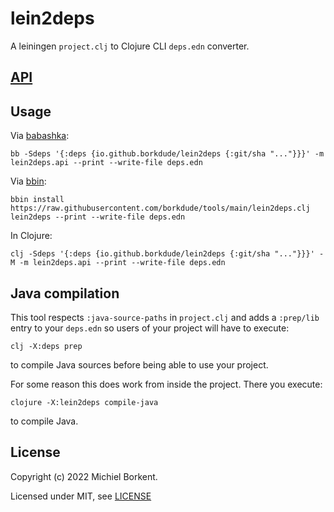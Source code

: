 # lein2deps

A leiningen `project.clj` to Clojure CLI `deps.edn` converter.

## [API]((API.md))

## Usage

Via [babashka](https://babashka.org/):

``` shell
bb -Sdeps '{:deps {io.github.borkdude/lein2deps {:git/sha "..."}}}' -m lein2deps.api --print --write-file deps.edn
```

Via [bbin](https://github.com/babashka/bbin):

``` shell
bbin install https://raw.githubusercontent.com/borkdude/tools/main/lein2deps.clj
lein2deps --print --write-file deps.edn
```

In Clojure:

``` shell
clj -Sdeps '{:deps {io.github.borkdude/lein2deps {:git/sha "..."}}}' -M -m lein2deps.api --print --write-file deps.edn
```

## Java compilation

This tool respects `:java-source-paths` in `project.clj` and adds a `:prep/lib`
entry to your `deps.edn` so users of your project will have to execute:

```
clj -X:deps prep
```

to compile Java sources before being able to use your project.

For some reason this does work from inside the project. There you execute:

``` shell
clojure -X:lein2deps compile-java
```

to compile Java.

## License

Copyright (c) 2022 Michiel Borkent.

Licensed under MIT, see [LICENSE](LICENSE)

